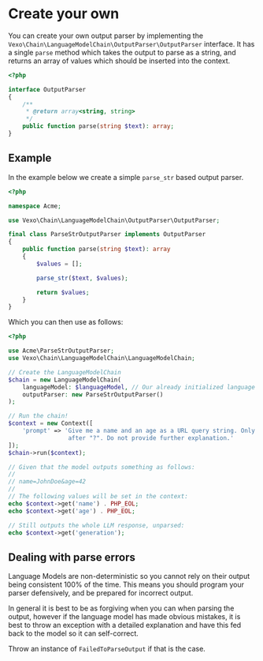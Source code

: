 # Create your own

You can create your own output parser by implementing the `Vexo\Chain\LanguageModelChain\OutputParser\OutputParser` interface. It has a single `parse` method which takes the output to parse as a string, and returns an array of values which should be inserted into the context.

```php
<?php

interface OutputParser
{
    /**
     * @return array<string, string>
     */
    public function parse(string $text): array;
}
```

## Example

In the example below we create a simple `parse_str` based output parser.

```php
<?php

namespace Acme;

use Vexo\Chain\LanguageModelChain\OutputParser\OutputParser;

final class ParseStrOutputParser implements OutputParser
{
    public function parse(string $text): array
    {
        $values = [];

        parse_str($text, $values);

        return $values;
    }
}

```

Which you can then use as follows:

```php
<?php

use Acme\ParseStrOutputParser;
use Vexo\Chain\LanguageModelChain\LanguageModelChain;

// Create the LanguageModelChain
$chain = new LanguageModelChain(
    languageModel: $languageModel, // Our already initialized language model
    outputParser: new ParseStrOutputParser()
);

// Run the chain!
$context = new Context([
    'prompt' => 'Give me a name and an age as a URL query string. Only output the part
                 after "?". Do not provide further explanation.'
]);
$chain->run($context);

// Given that the model outputs something as follows:
//
// name=JohnDoe&age=42
//
// The following values will be set in the context:
echo $context->get('name') . PHP_EOL;
echo $context->get('age') . PHP_EOL;

// Still outputs the whole LLM response, unparsed:
echo $context->get('generation');
```

## Dealing with parse errors

Language Models are non-deterministic so you cannot rely on their output being consistent 100% of the time. This means you should program your parser defensively, and be prepared for incorrect output.

In general it is best to be as forgiving when you can when parsing the output, however if the language model has made obvious mistakes, it is best to throw an exception with a detailed explanation and have this fed back to the model so it can self-correct.

Throw an instance of `FailedToParseOutput` if that is the case.
